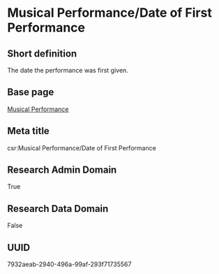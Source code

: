 # Musical Performance/Date of First Performance
## Short definition
The date the performance was first given.
## Base page
[Musical Performance](https://github.com/EuroCRIS/CASRAI-Dictionairies/blob/main/Objects/Musical%20Performance.md)
## Meta title
csr:Musical Performance/Date of First Performance
## Research Admin Domain
True
## Research Data Domain
False
## UUID
7932aeab-2940-496a-99af-293f71735567
